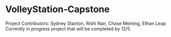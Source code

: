 # VolleyStation-Capstone
Project Contributors:
Sydney Stanton, Rishi Nair, Chase Meining, Ethan Leap
Currently in progress project that will be completed by 12/5.
